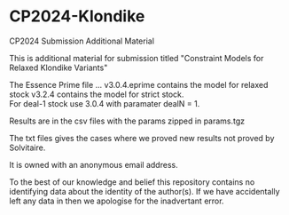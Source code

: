 # CP2024-Klondike
CP2024 Submission Additional Material

This is additional material for submission titled "Constraint Models for Relaxed Klondike Variants"

The Essence Prime file ... v3.0.4.eprime contains the model for relaxed stock
v3.2.4 contains the model for strict stock.   
For deal-1 stock use 3.0.4 with paramater dealN = 1.

Results are in the csv files with the params zipped in params.tgz  

The txt files gives the cases where we proved new results not proved by Solvitaire.

It is owned with an anonymous email address.

To the best of our knowledge and belief this repository contains no identifying data about the identity of the author(s). If we have accidentally left any data in then we apologise for the inadvertant error.
